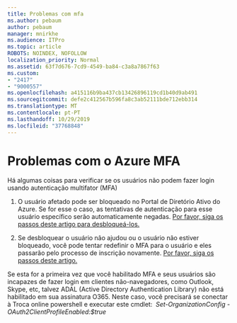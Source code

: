 ```yaml
---
title: Problemas com mfa
ms.author: pebaum
author: pebaum
manager: mnirkhe
ms.audience: ITPro
ms.topic: article
ROBOTS: NOINDEX, NOFOLLOW
localization_priority: Normal
ms.assetid: 63f7d676-7cd9-4549-ba84-c3a8a7867f63
ms.custom:
- "2417"
- "9000557"
ms.openlocfilehash: a415116b9ba437cb13426896119cd1b40d9ab491
ms.sourcegitcommit: defe2c412567b596fa8c3ab52111bde712ebb314
ms.translationtype: MT
ms.contentlocale: pt-PT
ms.lasthandoff: 10/29/2019
ms.locfileid: "37768848"
---
```

# <a name="issues-with-azure-mfa"></a>Problemas com o Azure MFA
Há algumas coisas para verificar se os usuários não podem fazer login usando autenticação multifator (MFA)

1. O usuário afetado pode ser bloqueado no Portal de Diretório Ativo do Azure. Se for esse o caso, as tentativas de autenticação para esse usuário específico serão automaticamente negadas. [Por favor, siga os passos deste artigo para desbloqueá-los.](https://docs.microsoft.com/azure/active-directory/authentication/howto-mfa-mfasettings#block-and-unblock-users)

2. Se desbloquear o usuário não ajudou ou o usuário não estiver bloqueado, você pode tentar redefinir o MFA para o usuário e eles passarão pelo processo de inscrição novamente. [Por favor, siga os passos deste artigo.](https://docs.microsoft.com/azure/active-directory/authentication/howto-mfa-userdevicesettings#require-users-to-provide-contact-methods-again)

Se esta for a primeira vez que você habilitado MFA e seus usuários são incapazes de fazer login em clientes não-navegadores, como Outlook, Skype, etc, talvez ADAL (Active Directory Authentication Library) não está habilitado em sua assinatura O365. Neste caso, você precisará se conectar à Troca online powershell e executar este cmdlet:  *Set-OrganizationConfig -OAuth2ClientProfileEnabled:$true*